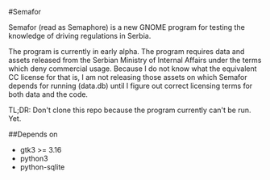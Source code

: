 #Semafor

Semafor (read as Semaphore) is a new GNOME program for testing the knowledge of driving regulations
in Serbia.

The program is currently in early alpha. The program requires data and assets released from the
Serbian Ministry of Internal Affairs under the terms which deny commercial usage. Because I do not
know what the equivalent CC license for that is, I am not releasing those assets on which
Semafor depends for running (data.db) until I figure out correct licensing terms for both data and
the code.

TL;DR: Don't clone this repo because the program currently can't be run. Yet.

##Depends on
- gtk3 >= 3.16
- python3
- python-sqlite
